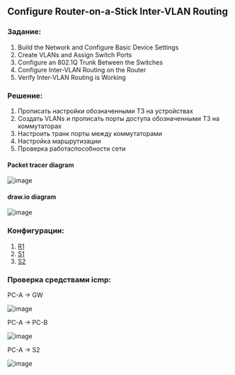 
## Configure Router-on-a-Stick Inter-VLAN Routing


### Задание:

   1. Build the Network and Configure Basic Device Settings
   2. Create VLANs and Assign Switch Ports
   3. Configure an 802.1Q Trunk Between the Switches
   4. Configure Inter-VLAN Routing on the Router
   5. Verify Inter-VLAN Routing is Working


### Решение:

   1. Прописать настройки обозначенными ТЗ на устройствах 
   2. Создать VLANs и прописать порты доступа обозначенными ТЗ на коммутаторах  
   3. Настроить транк порты между коммутаторами
   4. Настройка маршрутизации 
   5. Проверка работаспособности сети


#### Packet tracer diagram 
![image](https://user-images.githubusercontent.com/112641849/188316584-44baa9cd-cc02-4dd7-9b19-97dc9b9736af.png)

#### draw.io diagram 
![image](https://user-images.githubusercontent.com/112641849/188318192-32644653-a060-4665-9114-6b19bff8c6b5.png)


### Конфигурации:
   1. [R1](https://github.com/DlogNet/otus-networks/blob/main/labs/lab_4.2.8/configs/R1)
   2. [S1](https://github.com/DlogNet/otus-networks/blob/main/labs/lab_4.2.8/configs/S1)
   3. [S2](https://github.com/DlogNet/otus-networks/blob/main/labs/lab_4.2.8/configs/S2)

### Проверка средствами icmp:

PC-A -> GW

![image](https://user-images.githubusercontent.com/112641849/188320265-fade2463-58bb-4d5b-b557-91081fd3c144.png)

PC-A -> PC-B

![image](https://user-images.githubusercontent.com/112641849/188320435-1c171717-c089-4e4f-aa03-27449b0bd8ac.png)

PC-A -> S2

![image](https://user-images.githubusercontent.com/112641849/188320373-68ff9e1e-2101-4032-b368-2a3031476863.png)
